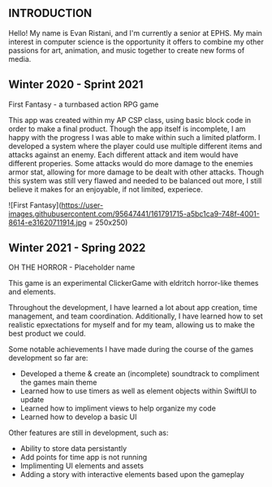 ## INTRODUCTION 
Hello! My name is Evan Ristani, and I'm currently a senior at EPHS. My main interest in computer science is the opportunity it offers to combine my other passions for art, animation, and music together to create new forms of media. 

## Winter 2020 - Sprint 2021

First Fantasy - a turnbased action RPG game 

This app was created within my AP CSP class, using basic block code in order to make a final product. Though the app itself is incomplete, I am happy with the progress I was able to make within such a limited platform. I developed a system where the player could use multiple different items and attacks against an enemy. Each different attack and item would have different properies. Some attacks would do more damage to the enemies armor stat, allowing for more damage to be dealt with other attacks. 
Though this system was still very flawed and needed to be balanced out more, I still believe it makes for an enjoyable, if not limited, experiece. 

![First Fantasy](https://user-images.githubusercontent.com/95647441/161791715-a5bc1ca9-748f-4001-8614-e31620711914.jpg = 250x250)

## Winter 2021 - Spring 2022 

OH THE HORROR - Placeholder name 
  
This game is an experimental ClickerGame with eldritch horror-like themes and elements. 
 
Throughout the development, I have learned a lot about app creation, time management, and team coordination. 
Additionally, I have learned how to set realistic epxectations for myself and for my team, allowing us to make the best product we could. 
 
Some notable achievements I have made during the course of the games development so far are:
* Developed a theme & create an (incomplete) soundtrack to compliment the games main theme 
* Learned how to use timers as well as element objects within SwiftUI to update 
* Learned how to impliment views to help organize my code
* Learned how to develop a basic UI 

Other features are still in development, such as:
* Ability to store data persistantly 
* Add points for time app is not running 
* Implimenting UI elements and assets 
* Adding a story with interactive elements based upon the gameplay
